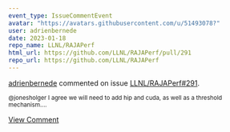 ```yaml
---
event_type: IssueCommentEvent
avatar: "https://avatars.githubusercontent.com/u/51493078?"
user: adrienbernede
date: 2023-01-18
repo_name: LLNL/RAJAPerf
html_url: https://github.com/LLNL/RAJAPerf/pull/291
repo_url: https://github.com/LLNL/RAJAPerf
---
```


<a href='https://github.com/adrienbernede' target='_blank'>adrienbernede</a> commented on issue <a href='https://github.com/LLNL/RAJAPerf/pull/291' target='_blank'>LLNL/RAJAPerf#291</a>.

<small>@jonesholger I agree we will need to add hip and cuda, as well as a threshold mechanism....</small>

<a href='https://github.com/LLNL/RAJAPerf/pull/291' target='_blank'>View Comment</a>